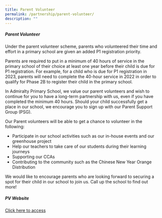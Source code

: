 ```yaml
---
title: Parent Volunteer
permalink: /partnership/parent-volunteer/
description: ""
---
```

##### Parent Volunteer

Under the parent volunteer scheme, parents who volunteered their time and effort in a primary school are given an added P1 registration priority.

Parents are required to put in a minimum of 40 hours of service in the primary school of their choice at least one year before their child is due for P1 registration. For example, for a child who is due for P1 registration in 2023, parents will need to complete the 40-hour service in 2022 in order to qualify for Phase 2B to register their child in the primary school.

In Admiralty Primary School, we value our parent volunteers and wish to continue for you to have a long-term partnership with us, even if you have completed the minimum 40 hours. Should your child successfully get a place in our school, we encourage you to sign up with our Parent Support Group (PSG).

Our Parent volunteers will be able to get a chance to volunteer in the following:

- Participate in our school activities such as our in-house events and our greenhouse project
- Help our teachers to take care of our students during their learning journeys
- Supporting our CCAs
- Contributing to the community such as the Chinese New Year Orange Distribution

We would like to encourage parents who are looking forward to securing a spot for their child in our school to join us. Call up the school to find out more!

##### PV Website

[Click here to access](https://sites.google.com/moe.edu.sg/parentvolunteer/pv)
